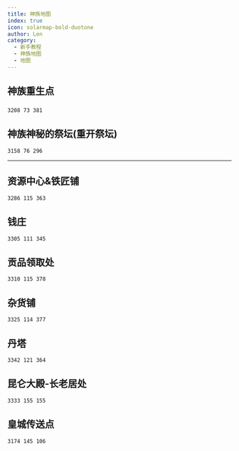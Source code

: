 ```yaml
---
title: 神族地图
index: true
icon: solarmap-bold-duotone
author: Len
category:
  - 新手教程	
  - 神族地图
  - 地图
---
```


##  神族重生点

###  

```X,Y,Z
3208 73 381
```

## 神族神秘的祭坛(重开祭坛)

```X,Y,Z
3158 76 296
```

------

## 资源中心&铁匠铺

```X,Y,Z
3286 115 363
```

## 钱庄

```X,Y,Z
3305 111 345
```

## 贡品领取处

```X,Y,Z
3310 115 378
```

## 杂货铺

```X,Y,Z
3325 114 377
```

## 丹塔

```X,Y,Z
3342 121 364
```

## 昆仑大殿-长老居处

```X,Y,Z
3333 155 155
```

## 皇城传送点

```X,Y,Z
3174 145 106
```


